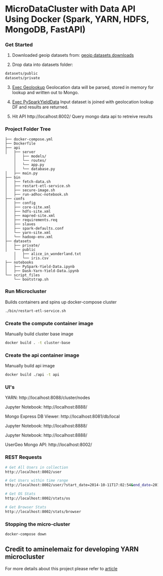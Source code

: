 # MicroDataCluster with Data API Using Docker (Spark, YARN, HDFS, MongoDB, FastAPI)

### Get Started
1. Downloaded geoip datasets from:
[geoip datasets downloads](https://www.maxmind.com/en/accounts/*/geoip/downloads)

2. Drop data into datasets folder:
```bash
datasets/public
datasets/private
```

3. [Exec Geolookup](https://github.com/seanglynn/micro-cluster-lab/blob/master/notebooks/GeoLookup.ipynb)
Geolocation data will be parsed, stored in memory for lookup and written out to Mongo.

4. [Exec PySparkYieldData](https://github.com/seanglynn/micro-cluster-lab/blob/master/notebooks/PySparkYieldData.ipynb)
Input dataset is joined with geolocation lookup DF and results are returned.

5. Hit API http://localhost:8002/
Query mongo data api to retreive results

### Project Folder Tree

```
├── docker-compose.yml
├── Dockerfile
├── api
│   ├── server
    │   ├── models/
    │   └── routes/
    │   └── app.py
    │   └── database.py
│   ├── main.py
├── bin
│   ├── fetch-data.sh
│   ├── restart-etl-service.sh
│   ├── secure-image.sh
│   ├── run-adhoc-notebook.sh
├── confs
│   ├── config
│   ├── core-site.xml
│   ├── hdfs-site.xml
│   ├── mapred-site.xml
│   ├── requirements.req
│   ├── slaves
│   ├── spark-defaults.conf
│   └── yarn-site.xml
│   └── hadoop-env.xml
├── datasets
│   ├── private/
│   └── public
    │   ├── alice_in_wonderland.txt
    │   └── iris.csv
├── notebooks
│   ├── PySpark-Yield-Data.ipynb
│   ├── Dask-Yarn-Yield-Data.ipynb
└── script_files
    └── bootstrap.sh
```

### Run Microcluster
Builds containers and spins up docker-compose cluster
```bash
./bin/restart-etl-service.sh
```

### Create the compute container image
Manually build cluster base image
```bash
docker build . -t cluster-base
```

### Create the api container image
Manually build api image
```bash
docker build ./api -t api
```

### UI's

YARN:
http://localhost:8088/cluster/nodes

Jupyter Notebook:
http://localhost:8888/

Mongo Express DB Viewer:
http://localhost:8081/db/local

Jupyter Notebook:
http://localhost:8888/

Jupyter Notebook:
http://localhost:8888/

UserGeo Mongo API:
http://localhost:8002/


### REST Requests

```bash
# Get All Users in collection
http://localhost:8002/user

# Get Users within time range
http://localhost:8002/user/?start_date=2014-10-11T17:02:54&end_date=2014-10-12T17:02:55

# Get OS Stats
http://localhost:8002/stats/os

# Get Browser Stats
http://localhost:8002/stats/browser


```


### Stopping the micro-cluster

```bash
docker-compose down
```


## Credit to aminelemaiz for developing YARN microcluster

For more details about this project please refer to [article](https://lemaizi.com/blog/creating-your-own-micro-cluster-lab-using-docker-to-experiment-with-spark-dask-on-yarn/)